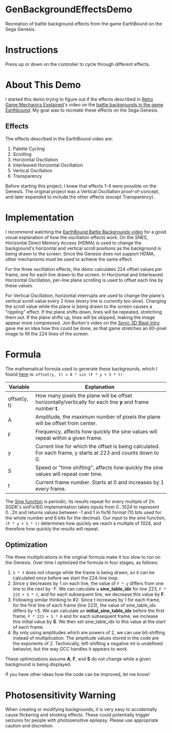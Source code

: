 # GenBackgroundEffectsDemo
Recreation of battle background effects from the game EarthBound on the Sega Genesis.

# Instructions
Press up or down on the controller to cycle through different effects.

# About This Demo
I started this demo trying to figure out if the effects described in [Retro Game Mechanics Explained](https://www.youtube.com/channel/UCwRqWnW5ZkVaP_lZF7caZ-g)'s video on the [battle backgrounds in the game Earthbound](https://www.youtube.com/watch?v=zjQik7uwLIQ).  My goal was to recreate these effects on the Sega Genesis.
## Effects
The effects described in the EarthBound video are:
1. Palette Cycling
2. Scrolling
3. Horizontal Oscillation
4. Interleaved Horizontal Oscillation
5. Vertical Oscillation
6. Transparency

Before starting this project, I knew that effects 1-4 were possible on the Genesis.  The original project was a Vertical Oscillation proof-of-concept, and later expanded to include the other effects (except Transparency).

# Implementation
I recommend watching the [EarthBound Battle Backgrounds video](https://youtu.be/zjQik7uwLIQ?t=143) for a good visual explanation of how the oscillation effects work.  On the SNES, Horizontal Direct Memory Access (HDMA) is used to change the background's horizontal and vertical scroll positions as the background is being drawn to the screen.  Since the Genesis does not support HDMA, other mechanisms must be used to achieve the same effect.

For the three oscillation effects, the demo calculates 224 offset values per frame, one for each line drawn to the screen.  In Horizontal and Interleaved Horizontal Oscillation, per-line plane scrolling is used to offset each line by these values.

For Vertical Oscillation, horizontal interrupts are used to change the plane's vertical scroll value every 2 lines (every line is currently too slow).  Changing the scroll value while the plane is being drawn to the screen causes a "rippling" effect.  If the plane shifts down, lines will be repeated, stretching them out.  If the plane shifts up, lines will be skipped, making the image appear more compressed.  Jon Burton's video on the [Sonic 3D Blast intro](https://www.youtube.com/watch?v=IehwV2K60r8) gave me an idea how this could be done, as that game stretches an 80-pixel image to fill the 224 lines of the screen.

# Formula
The mathematical formula used to generate these backgrounds, which I found [here](https://forum.starmen.net/forum/General/Tech/Help-with-allegro-and-c/page/1#post1131426) is:
```offset(y, t) = A * sin (F * y + S * t)```

| Variable | Explanation |
| ------------- | ------------- |
| offset(y, t) | How many pixels the plane will be offset horizontally/vertically for each line **y** and frame number **t**. |
| A | Amplitude, the maximum number of pixels the plane will be offset from center. |
| F | Frequency, affects how quickly the sine values will repeat within a given frame. |
| y | Current line for which the offset is being calculated.  For each frame, y starts at 223 and counts down to 0. |
| S | Speed or "time shifting", affects how quickly the sine values will repeat over time. |
| t | Current frame number.  Starts at 0 and increases by 1 every frame. |

The [Sine function](https://en.wikipedia.org/wiki/Sine) is periodic; its results repeat for every multiple of 2π.  SGDK's sinFix16() implementation takes inputs from 0...1024 to represent 0...2π and returns values between -1 and 1 in fix16 format (10 bits used for the whole number and 6 bits for the decimal).  Our input to the sine function, ```(F * y + S * t)``` determines how quickly we reach a multiple of 1024, and therefore how quickly the results will repeat.

## Optimization
The three multiplications in the original formula make it too slow to run on the Genesis.  Over time I optimized the formula in four stages, as follows:
1. ```S * t``` does not change while the frame is being drawn, so it can be calculated once before we start the 224-line loop.
2. Since y decreases by 1 on each line, the value of ```F * y``` differs from one line to the next by -F.  We can calculate a **sine_table_idx** for line 223, ```F * 223 + S * t```, and for each subsequent line, we decrease this value by **F**.
3. Following similar thinking to #2: Since t increases by 1 for each frame, for the first line of each frame (line 223), the value of sine_table_idx differs by +S.  We can calculate an **initial_sine_table_idx** before the first frame, ```F * 223 + S * 0``` and for each subsequent frame, we increase this initial value by **S**.  We then set sine_table_idx to this value at the start of each frame.
4. By only using amplitudes which are powers of 2, we can use bit-shifting instead of multiplication.  The amplitude values stored in the code are the exponents of 2.  Technically, left-shifting a negative int is undefined behavior, but the way GCC handles it appears to work.

These optimizations assume **A**, **F**, and **S** do not change while a given background is being displayed.

If you have other ideas how the code can be improved, let me know!

# Photosensitivity Warning
When creating or modifying backgrounds, it is very easy to accidentally cause flickering and strobing effects.  These could potentially trigger seizures for people with photosensitive epilepsy.  Please use appropriate caution and discretion.

